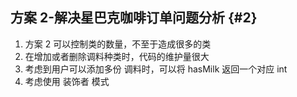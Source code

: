 ## 方案 2-解决星巴克咖啡订单问题分析 {#2}

1.  方案 2 可以控制类的数量，不至于造成很多的类
2.  在增加或者删除调料种类时，代码的维护量很大
3.  考虑到用户可以添加多份 调料时，可以将 hasMilk 返回一个对应 int
4.  考虑使用 装饰者 模式